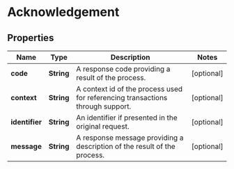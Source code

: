 

# Acknowledgement


## Properties

Name | Type | Description | Notes
------------ | ------------- | ------------- | -------------
**code** | **String** | A response code providing a result of the process. |  [optional]
**context** | **String** | A context id of the process used for referencing transactions through support. |  [optional]
**identifier** | **String** | An identifier if presented in the original request. |  [optional]
**message** | **String** | A response message providing a description of the result of the process. |  [optional]



